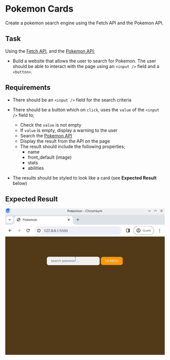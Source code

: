 
# Pokemon Cards

Create a pokemon search engine using the Fetch API and the Pokemon API.

## Task

Using the [Fetch API](https://developer.mozilla.org/en-US/docs/Web/API/Fetch_API), and the [Pokemon API](https://pokeapi.co/);

- Build a website that allows the user to search for Pokemon. The user should be able to interact with the page using an `<input />` field and a `<button>`.

## Requirements

- There should be an `<input />` field for the search criteria
- There should be a button which on `click`, uses the `value` of the `<input />` field to;

  - Check the `value` is not empty
  - If `value` is empty, display a warning to the user
  - Search the [Pokemon API](https://pokeapi.co/)
  - Display the result from the API on the page
  - The result should include the following properties;
    - name
    - front_default (image)
    - stats
    - abilities

- The results should be styled to look like a card (see **Expected Result** below)

## Expected Result

![Expected result](./reference.gif)
